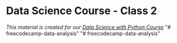 # Data Science Course - Class 2
_This material is created for our [Data Science with Python Course](https://rmotr.com/data-science-python-course)_
"# freecodecamp-data-analysis" 
"# freecodecamp-data-analysis" 
